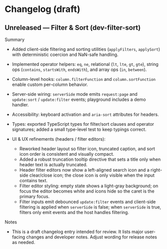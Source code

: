 # Changelog (draft)

## Unreleased — Filter & Sort (dev-filter-sort)

Summary

- Added client-side filtering and sorting utilities (`applyFilters`, `applySort`) with deterministic coercion and NaN-safe handling.
- Implemented operator helpers: `eq`, `ne`, relational (`lt`, `lte`, `gt`, `gte`), string ops (`contains`, `startsWith`, `endsWith`), and array ops (`in`, `between`).
- Column-level hooks: `column.filterFunction` and `column.sortFunction` enable custom per-column behavior.
- Server-side wiring: `serverSide` mode emits `request:page` and `update:sort` / `update:filter` events; playground includes a demo handler.
- Accessibility: keyboard activation and `aria-sort` attributes for headers.
- Types: exported TypeScript types for filter/sort clauses and operator signatures; added a small type-level test to keep typings correct.

- UI & UX refinements (headers / filter editors):
  - Reworked header layout so filter icon, truncated caption, and sort icon order is consistent and visually compact.
  - Added a robust truncation tooltip directive that sets a title only when header text is actually truncated.
  - Header filter editors now show a left-aligned search icon and a right-side clear/close icon; the close icon is only visible when the input contains text.
  - Filter editor styling: empty state shows a light-gray background; on focus the editor becomes white and icons hide so the caret is the primary focus.
  - Filter inputs emit debounced `update:filter` events and client-side filtering is applied when `serverSide` is false; when `serverSide` is true, filters only emit events and the host handles filtering.

Notes

- This is a draft changelog entry intended for review. It lists major user-facing changes and developer notes. Adjust wording for release notes as needed.
